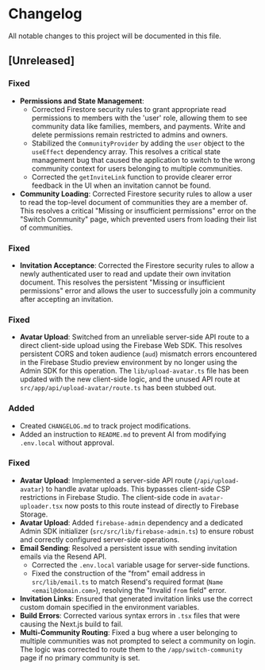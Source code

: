 # Changelog

All notable changes to this project will be documented in this file.

## [Unreleased]

### Fixed
- **Permissions and State Management**: 
  - Corrected Firestore security rules to grant appropriate read permissions to members with the 'user' role, allowing them to see community data like families, members, and payments. Write and delete permissions remain restricted to admins and owners.
  - Stabilized the `CommunityProvider` by adding the `user` object to the `useEffect` dependency array. This resolves a critical state management bug that caused the application to switch to the wrong community context for users belonging to multiple communities.
  - Corrected the `getInviteLink` function to provide clearer error feedback in the UI when an invitation cannot be found.
- **Community Loading**: Corrected Firestore security rules to allow a user to read the top-level document of communities they are a member of. This resolves a critical "Missing or insufficient permissions" error on the "Switch Community" page, which prevented users from loading their list of communities.

### Fixed
- **Invitation Acceptance**: Corrected the Firestore security rules to allow a newly authenticated user to read and update their own invitation document. This resolves the persistent "Missing or insufficient permissions" error and allows the user to successfully join a community after accepting an invitation.

### Fixed
- **Avatar Upload**: Switched from an unreliable server-side API route to a direct client-side upload using the Firebase Web SDK. This resolves persistent CORS and token audience (`aud`) mismatch errors encountered in the Firebase Studio preview environment by no longer using the Admin SDK for this operation. The `lib/upload-avatar.ts` file has been updated with the new client-side logic, and the unused API route at `src/app/api/upload-avatar/route.ts` has been stubbed out.

### Added
- Created `CHANGELOG.md` to track project modifications.
- Added an instruction to `README.md` to prevent AI from modifying `.env.local` without approval.

### Fixed
- **Avatar Upload**: Implemented a server-side API route (`/api/upload-avatar`) to handle avatar uploads. This bypasses client-side CSP restrictions in Firebase Studio. The client-side code in `avatar-uploader.tsx` now posts to this route instead of directly to Firebase Storage.
- **Avatar Upload**: Added `firebase-admin` dependency and a dedicated Admin SDK initializer (`src/src/lib/firebase-admin.ts`) to ensure robust and correctly configured server-side operations.
- **Email Sending**: Resolved a persistent issue with sending invitation emails via the Resend API.
  - Corrected the `.env.local` variable usage for server-side functions.
  - Fixed the construction of the "from" email address in `src/lib/email.ts` to match Resend's required format (`Name <email@domain.com>`), resolving the "Invalid `from` field" error.
- **Invitation Links**: Ensured that generated invitation links use the correct custom domain specified in the environment variables.
- **Build Errors**: Corrected various syntax errors in `.tsx` files that were causing the Next.js build to fail.
- **Multi-Community Routing**: Fixed a bug where a user belonging to multiple communities was not prompted to select a community on login. The logic was corrected to route them to the `/app/switch-community` page if no primary community is set.


